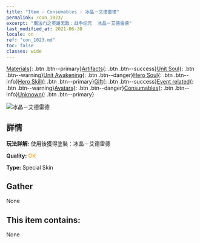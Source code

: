 ```yaml
---
title: "Item - Consumables - 冰晶－艾德雷德"
permalink: /con_1023/
excerpt: "魔法门之英雄无敌：战争纪元  冰晶－艾德雷德"
last_modified_at: 2021-06-30
locale: cn
ref: "con_1023.md"
toc: false
classes: wide
---
```

 [Materials](/ItemsCN/){: .btn .btn--primary}[Artifacts](/ItemsCN/Artifacts/){: .btn .btn--success}[Unit Soul](/ItemsCN/UnitSoul/){: .btn .btn--warning}[Unit Awakening](/ItemsCN/UnitAwakening/){: .btn .btn--danger}[Hero Soul](/ItemsCN/HeroSoul/){: .btn .btn--info}[Hero Skill](/ItemsCN/HeroSkill/){: .btn .btn--primary}[Gift](/ItemsCN/Gift/){: .btn .btn--success}[Event related](/ItemsCN/Events/){: .btn .btn--warning}[Avatars](/ItemsCN/Avatars/){: .btn .btn--danger}[Consumables](/ItemsCN/Consumables/){: .btn .btn--info}[Unknown](/ItemsCN/Unknown/){: .btn .btn--primary}

 ![冰晶－艾德雷德](/images/h/h_Adelaide3.jpg)

## 詳情
 **玩法詳解:** 使用後獲得塗裝：冰晶－艾德雷德

 **Quality:** <span style="color: #FF8C00">OK</span>

 **Type:** Special Skin

## Gather

  None

## This item contains:

  None

